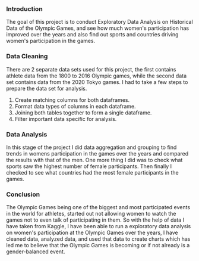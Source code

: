 ### Introduction
The goal of this project is to conduct Exploratory Data Analysis on Historical Data of the Olympic Games, and see how much women's participation has improved over the years and also find out sports and countries driving women's participation in the games.

### Data Cleaning
There are 2 separate data sets used for this project, the first contains athlete data from the 1800 to 2016 Olympic games, while the second data set contains data from the 2020 Tokyo games. I had to take a few steps to prepare the data set for analysis.
1. Create matching columns for both dataframes.
2. Format data types of columns in each dataframe.
3. Joining both tables together to form a single dataframe.
4. Filter important data specific for analysis.

### Data Analysis
In this stage of the project I did data aggregation and grouping to find trends in womens participation in the games over the years and compared the results with that of the men. One more thing I did was to check what sports saw the highest number of female participants. Then finally I checked to see what countries had the most female participants in the games. 

### Conclusion
The Olympic Games being one of the biggest and most participated events in the world for athletes, started out not allowing women to watch the games not to even talk of participating in them. So with the help of data I have taken from Kaggle, I have been able to run a exploratory data analysis on women's participation at the Olympic Games over the years, I have cleaned data, analyzed data, and used that data to create charts which has led me to believe that the Olympic Games is becoming or if not already is a gender-balanced event.

